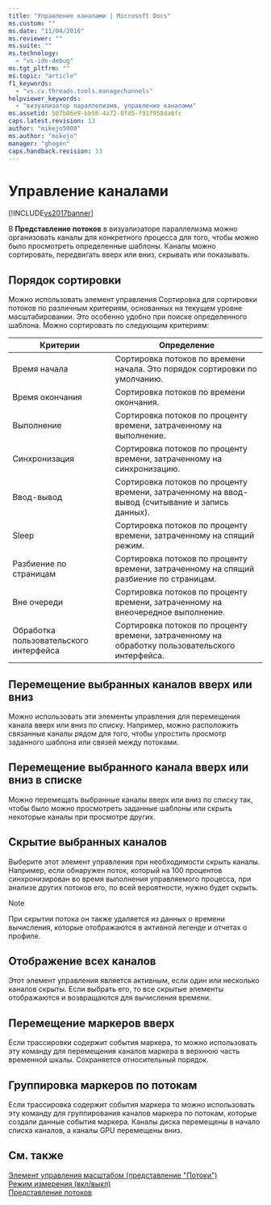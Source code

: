 ```yaml
---
title: "Управление каналами | Microsoft Docs"
ms.custom: ""
ms.date: "11/04/2016"
ms.reviewer: ""
ms.suite: ""
ms.technology: 
  - "vs-ide-debug"
ms.tgt_pltfrm: ""
ms.topic: "article"
f1_keywords: 
  - "vs.cv.threads.tools.managechannels"
helpviewer_keywords: 
  - "визуализатор параллелизма, управление каналами"
ms.assetid: 507b06e9-bb56-4a72-8fd5-f91f958da6fc
caps.latest.revision: 13
author: "mikejo5000"
ms.author: "mikejo"
manager: "ghogen"
caps.handback.revision: 13
---
```

# Управление каналами
[!INCLUDE[vs2017banner](../code-quality/includes/vs2017banner.md)]

В **Представление потоков** в визуализаторе параллелизма можно организовать каналы для конкретного процесса для того, чтобы можно было просмотреть определенные шаблоны.  Каналы можно сортировать, передвигать вверх или вниз, скрывать или показывать.  
  
## Порядок сортировки  
 Можно использовать элемент управления Сортировка для сортировки потоков по различным критериям, основанных на текущем уровне масштабировании.  Это особенно удобно при поиске определенного шаблона.  Можно сортировать по следующим критериям:  
  
|Критерии|Определение|  
|--------------|-----------------|  
|Время начала|Сортировка потоков по времени начала.  Это порядок сортировки по умолчанию.|  
|Время окончания|Сортировка потоков по времени окончания.|  
|Выполнение|Сортировка потоков по проценту времени, затраченному на выполнение.|  
|Синхронизация|Сортировка потоков по проценту времени, затраченному на синхронизацию.|  
|Ввод\-вывод|Сортировка потоков по проценту времени, затраченному на ввод\-вывод \(считывание и запись данных\).|  
|Sleep|Сортировка потоков по проценту времени, затраченному на спящий режим.|  
|Разбиение по страницам|Сортировка потоков по проценту времени, затраченному на спящий разбиение по страницам.|  
|Вне очереди|Сортировка потоков по проценту времени, затраченному на внеочередное выполнение.|  
|Обработка пользовательского интерфейса|Сортировка потоков по проценту времени, затраченному на обработку пользовательского интерфейса.|  
  
## Перемещение выбранных каналов вверх или вниз  
 Можно использовать эти элементы управления для перемещения канала вверх или вниз по списку.  Например, можно расположить связанные каналы рядом для того, чтобы упростить просмотр заданного шаблона или связей между потоками.  
  
## Перемещение выбранного канала вверх или вниз в списке  
 Можно перемещать выбранные каналы вверх или вниз по списку так, чтобы было можно просмотреть заданные шаблоны или скрыть некоторые каналы при просмотре других.  
  
## Скрытие выбранных каналов  
 Выберите этот элемент управления при необходимости скрыть каналы.  Например, если обнаружен поток, который на 100 процентов синхронизирован во время выполнения управляемого процесса, при анализе других потоков его, по всей вероятности, нужно будет скрыть.  
  
> [!NOTE]
>  При скрытии потока он также удаляется из данных о времени вычисления, которые отображаются в активной легенде и отчетах о профиле.  
  
## Отображение всех каналов  
 Этот элемент управления является активным, если один или несколько каналов скрыты.  Если выбрать его, то все скрытые элементы отображаются и возвращаются для вычисления времени.  
  
## Перемещение маркеров вверх  
 Если трассировки содержит события маркера, то можно использовать эту команду для перемещения каналов маркера в верхнюю часть временной шкалы.  Сохраняется относительный порядок.  
  
## Группировка маркеров по потокам  
 Если трассировка содержит события маркера то можно использовать эту команду для группирования каналов маркера по потокам, которые создали данные события маркера.  Каналы диска перемещены в начало списка каналов, а каналы GPU перемещены вниз.  
  
## См. также  
 [Элемент управления масштабом \(представление "Потоки"\)](../profiling/zoom-control-threads-view.md)   
 [Режим измерения \(вкл\/выкл\)](../profiling/measure-mode-on-off.md)   
 [Представление потоков](../profiling/threads-view-parallel-performance.md)